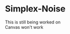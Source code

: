 # Simplex-Noise
This is still being worked on                                                                                                                                                                                                                                             
Canvas won't work
